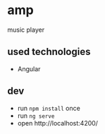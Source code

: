 # amp

music player

## used technologies

* Angular

## dev

* run `npm install` once
* run `ng serve`
* open http://localhost:4200/
